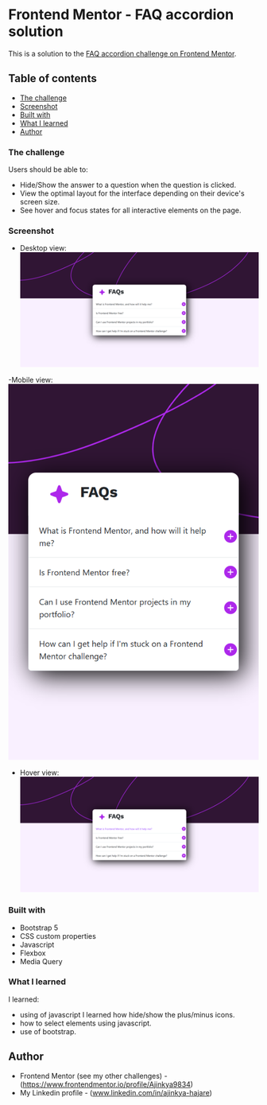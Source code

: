 # Frontend Mentor - FAQ accordion solution

This is a solution to the [FAQ accordion challenge on Frontend Mentor](https://www.frontendmentor.io/challenges/faq-accordion-wyfFdeBwBz).  

## Table of contents

  - [The challenge](#the-challenge)
  - [Screenshot](#screenshot)
  - [Built with](#built-with)
  - [What I learned](#what-i-learned)
- [Author](#author)


### The challenge

Users should be able to:

- Hide/Show the answer to a question when the question is clicked.
- View the optimal layout for the interface depending on their device's screen size.
- See hover and focus states for all interactive elements on the page.

### Screenshot


- Desktop view:
![](./views/Desktop-view.png)

-Mobile view:
![](./views/mobile-view.png)

- Hover view:
![](./views/Hover-view.png)




### Built with

- Bootstrap 5
- CSS custom properties
- Javascript
- Flexbox
- Media Query

### What I learned
  I learned: 

- using of javascript I learned how hide/show the plus/minus icons.
- how to select elements using javascript.
- use of bootstrap.


## Author

- Frontend Mentor (see my other challenges) - (https://www.frontendmentor.io/profile/Ajinkya9834)
- My Linkedin profile - (www.linkedin.com/in/ajinkya-hajare)